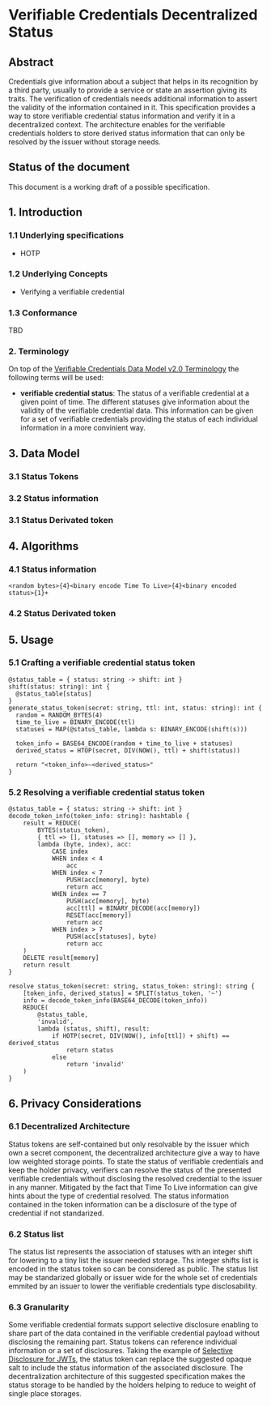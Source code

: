 # Verifiable Credentials Decentralized Status

## Abstract

Credentials give information about a subject that helps in its recognition by a third party, usually to provide a service or state an assertion giving its traits. The verification of credentials needs additional information to assert the validity of the information contained in it. This specification provides a way to store verifiable credential status information and verify it in a decentralized context. The architecture enables for the verifiable credentials holders to store derived status information that can only be resolved by the issuer without storage needs.

## Status of the document

This document is a working draft of a possible specification.

## 1. Introduction
### 1.1 Underlying specifications
- HOTP
### 1.2 Underlying Concepts
- Verifying a verifiable credential

### 1.3 Conformance
TBD

### 2. Terminology

On top of the [Verifiable Credentials Data Model v2.0 Terminology](https://www.w3.org/TR/vc-data-model-2.0/#terminology) the following terms will be used:

- __verifiable credential status__: The status of a verifiable credential at a given point of time. The different statuses give information about the validity of the verifiable credential data. This information can be given for a set of verifiable credentials providing the status of each individual information in a more convinient way.

## 3. Data Model
### 3.1 Status Tokens
### 3.2 Status information
### 3.1 Status Derivated token
## 4. Algorithms
### 4.1 Status information
```
<random bytes>{4}<binary encode Time To Live>{4}<binary encoded status>{1}+
```
### 4.2 Status Derivated token
## 5. Usage
### 5.1 Crafting a verifiable credential status token
```
@status_table = { status: string -> shift: int }
shift(status: string): int {
  @status_table[status]
}
generate_status_token(secret: string, ttl: int, status: string): int {
  random = RANDOM_BYTES(4)
  time_to_live = BINARY_ENCODE(ttl)
  statuses = MAP(@status_table, lambda s: BINARY_ENCODE(shift(s)))

  token_info = BASE64_ENCODE(random + time_to_live + statuses)
  derived_status = HTOP(secret, DIV(NOW(), ttl) + shift(status))

  return "<token_info>~<derived_status>"
}
```
### 5.2 Resolving a verifiable credential status token
```
@status_table = { status: string -> shift: int }
decode_token_info(token_info: string): hashtable {
	result = REDUCE(
		BYTES(status_token),
		{ ttl => [], statuses => [], memory => [] },
		lambda (byte, index), acc:
			CASE index
			WHEN index < 4
				acc
			WHEN index < 7
				PUSH(acc[memory], byte)
				return acc
			WHEN index == 7
				PUSH(acc[memory], byte)
				acc[ttl] = BINARY_DECODE(acc[memory])
				RESET(acc[memory])
				return acc
			WHEN index > 7
				PUSH(acc[statuses], byte)
				return acc
	)
	DELETE result[memory]
	return result
}

resolve status_token(secret: string, status_token: string): string {
	[token_info, derived_status] = SPLIT(status_token, '~')
	info = decode_token_info(BASE64_DECODE(token_info))
	REDUCE(
		@status_table,
		'invalid',
		lambda (status, shift), result:
			if HOTP(secret, DIV(NOW(), info[ttl]) + shift) == derived_status
				return status
			else
				return 'invalid'
	)
}
```

## 6. Privacy Considerations

### 6.1 Decentralized Architecture

Status tokens are self-contained but only resolvable by the issuer which own a secret component, the decentralized architecture give a way to have low weighted storage points. To state the status of verifiable credentials and keep the holder privacy, verifiers can resolve the status of the presented verifiable credentials without disclosing the resolved credential to the issuer in any manner. Mitigated by the fact that Time To Live information can give hints about the type of credential resolved. The status information contained in the token information can be a disclosure of the type of credential if not standarized.

### 6.2 Status list

The status list represents the association of statuses with an integer shift for lowering to a tiny list the issuer needed storage. Ths integer shifts list is encoded in the status token so can be considered as public. The status list may be standarized globally or issuer wide for the whole set of credentials emmited by an issuer to lower the verifiable credentials type disclosability.

### 6.3 Granularity

Some verifiable credential formats support selective disclosure enabling to share part of the data contained in the verifiable credential payload without disclosing the remaining part. Status tokens can reference individual information or a set of disclosures. Taking the example of [Selective Disclosure for JWTs](https://www.ietf.org/archive/id/draft-ietf-oauth-selective-disclosure-jwt-09.html), the status token can replace the suggested opaque salt to include the status information of the associated disclosure. The decentralization architecture of this suggested specification makes the status storage to be handled by the holders helping to reduce to weight of single place storages.
